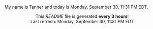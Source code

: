 My name is Tanner and today is Monday, September 30, 11:31 PM EDT.

<p align="center">This <i>README</i> file is generated <b>every 3 hours</b>!</br>Last refresh: Monday, September 30, 11:31 PM EDT<br /></p>
